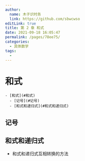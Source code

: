 ```yaml
---
author: 
  name: 木子识时务
  link: https://github.com/sbwcwso
editLink: true
title: 第 2 章 和式
date: 2021-09-18 16:05:47
permalink: /pages/78ee75/
categories: 
  - 具体数学
tags: 
  - 
---
```


# 和式

```markmap
- [和式](#和式)
  - [记号](#记号)
  - [和式和递归式](#和式和递归式)
```

## 记号

## 和式和递归式

* 和式和递归式互相转换的方法
